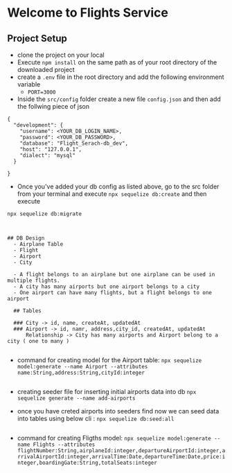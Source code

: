 # Welcome to Flights Service

## Project Setup
- clone the project on your local
- Execute `npm install` on the same path as of your root directory of the downloaded project
- create a `.env` file in the root directory and add the following environment variable
    - `PORT=3000`
- Inside the `src/config` folder create a new file `config.json` and then add the follwing piece of json
```
{
  "development": {
    "username": <YOUR_DB_LOGIN_NAME>,
    "password": <YOUR_DB_PASSWORD>,
    "database": "Flight_Serach-db_dev",
    "host": "127.0.0.1",
    "dialect": "mysql"
  }
  
}

```
- Once you've added your db config as listed above, go to the src folder from your terminal and execute `npx sequelize db:create`
and then execute

`npx sequelize db:migrate`
```


## DB Design
  - Airplane Table
  - Flight
  - Airport
  - City

  - A flight belongs to an airplane but one airplane can be used in multiple flights.
  - A city has many airports but one airport belongs to a city
  - One airport can have many flights, but a flight belongs to one airport

  ## Tables

  ### City -> id, name, createAt, updatedAt
  ### Airport -> id, namr, address,city_id, createdAt, updatedAt
      Relationship -> City has many airports and Airport belong to a city ( one to many )


```
  - command for creating model for the Airport table:
     `npx sequelize model:generate --name Airport --attributes name:String,address:String,cityId:integer`
 ```   
 ```
   - creating seeder file for  inserting initial airports data into db
      `npx sequelize generate --name add-airports`

   - once you have creted airports into seeders find now we can seed data into tables using below cli :
     `npx sequelize db:seed:all`
  
```
```
   - command for creating Fligths model:
  `npx sequelize model:generate --name Flights --attributes flightNumber:String,airplaneId:integer,departureAirportId:integer,arrivalAirportId:integer,arrivalTime:Date,departureTime:Date,price:integer,boardingGate:String,totalSeats:integer`
```   